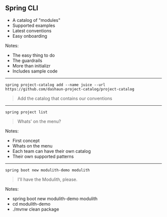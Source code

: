 ## Spring CLI

- A catalog of "modules"
- Supported examples
- Latest conventions
- Easy onboarding

Notes:
- The easy thing to do
- The guardrails
- More than initializr
- Includes sample code

---

```text
spring project-catalog add --name juice --url https://github.com/dashaun-project-catalog/project-catalog
```
> Add the catalog that contains our conventions

---

```text
spring project list
```
> Whats' on the menu?

Notes:
- First concept
- Whats on the menu
- Each team can have their own catalog
- Their own supported patterns

---

```text
spring boot new modulith-demo modulith
```
> I'll have the Modulith, please.

Notes:
- spring boot new modulith-demo modulith
- cd modulith-demo
- ./mvnw clean package
